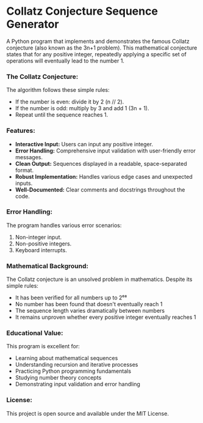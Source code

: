 # Collatz Conjecture Sequence Generator
A Python program that implements and demonstrates the famous Collatz conjecture (also known as the 3n+1 problem). This mathematical conjecture states that for any positive integer, repeatedly applying a specific set of operations will eventually lead to the number 1.

### The Collatz Conjecture:
The algorithm follows these simple rules:
- If the number is even: divide it by 2 (n // 2).
- If the number is odd: multiply by 3 and add 1 (3n + 1).
- Repeat until the sequence reaches 1.

### Features:
- **Interactive Input:** Users can input any positive integer.
- **Error Handling:** Comprehensive input validation with user-friendly error messages.
- **Clean Output:** Sequences displayed in a readable, space-separated format.
- **Robust Implementation:** Handles various edge cases and unexpected inputs.
- **Well-Documented:** Clear comments and docstrings throughout the code.

### Error Handling:
The program handles various error scenarios:
1. Non-integer input.
2. Non-positive integers.
3. Keyboard interrupts.

### Mathematical Background:
The Collatz conjecture is an unsolved problem in mathematics. Despite its simple rules:
- It has been verified for all numbers up to 2⁶⁸
- No number has been found that doesn't eventually reach 1
- The sequence length varies dramatically between numbers
- It remains unproven whether every positive integer eventually reaches 1

### Educational Value:
This program is excellent for:
- Learning about mathematical sequences
- Understanding recursion and iterative processes
- Practicing Python programming fundamentals
- Studying number theory concepts
- Demonstrating input validation and error handling

### License:
This project is open source and available under the MIT License.
